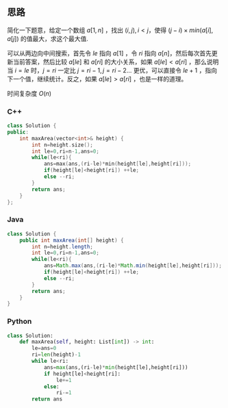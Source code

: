 ## 思路

简化一下题意，给定一个数组 $a[1,n]$ ，找出 $(i,j),i<j$，使得 $(j-i)×min(a[i],a[j])$ 的值最大，求这个最大值.

可以从两边向中间搜索，首先令 $le$ 指向 $a[1]$ ，令 $ri$ 指向 $a[n]$，然后每次首先更新当前答案，然后比较 $a[le]$ 和 $a[ri]$ 的大小关系，如果 $a[le]<a[ri]$ ，那么说明当 $i=le$ 时，$j=ri$ 一定比 $j=ri-1,j=ri-2...$ 更优，可以直接令 $le+1$ ，指向下一个值，继续统计。反之，如果 $a[le]>a[ri]$ ，也是一样的道理。

时间复杂度 $O(n)$

### C++

```c++
class Solution {
public:
    int maxArea(vector<int>& height) {
        int n=height.size();
        int le=0,ri=n-1,ans=0;
        while(le<ri){
            ans=max(ans,(ri-le)*min(height[le],height[ri]));
            if(height[le]<height[ri]) ++le;
            else --ri;
        }
        return ans;
    }
};
```

### Java

```java
class Solution {
    public int maxArea(int[] height) {
        int n=height.length;
        int le=0,ri=n-1,ans=0;
        while(le<ri){
            ans=Math.max(ans,(ri-le)*Math.min(height[le],height[ri]));
            if(height[le]<height[ri]) ++le;
            else --ri;
        }
        return ans;
    }
}
```

### Python

```python
class Solution:
    def maxArea(self, height: List[int]) -> int:
        le=ans=0
        ri=len(height)-1
        while le<ri:
            ans=max(ans,(ri-le)*min(height[le],height[ri]))
            if height[le]<height[ri]:
                le+=1
            else:
                ri-=1
        return ans
```

